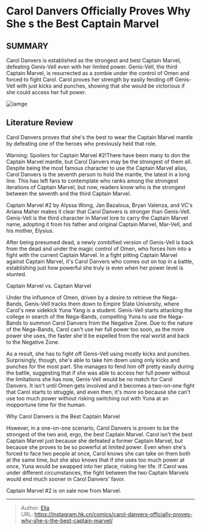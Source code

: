 # Carol Danvers Officially Proves Why She s the Best Captain Marvel


## SUMMARY 



  Carol Danvers is established as the strongest and best Captain Marvel, defeating Genis-Vell even with her limited power.   Genis-Vell, the third Captain Marvel, is resurrected as a zombie under the control of Omen and forced to fight Carol.   Carol proves her strength by easily fending off Genis-Vell with just kicks and punches, showing that she would be victorious if she could access her full power.  

![iamge](https://static1.srcdn.com/wordpress/wp-content/uploads/2023/12/carol-danvers-genis-vell.jpg)

## Literature Review

Carol Danvers proves that she&#39;s the best to wear the Captain Marvel mantle by defeating one of the heroes who previously held that role.




Warning: Spoilers for Captain Marvel #2!There have been many to don the Captain Marvel mantle, but Carol Danvers may be the strongest of them all. Despite being the most famous character to use the Captain Marvel alias, Carol Danvers is the seventh person to hold the mantle, the latest in a long line. This has left fans to contemplate who ranks among the strongest iterations of Captain Marvel, but now, readers know who is the strongest between the seventh and the third Captain Marvel.




Captain Marvel #2 by Alyssa Wong, Jan Bazaloua, Bryan Valenza, and VC&#39;s Ariana Maher makes it clear that Carol Danvers is stronger than Genis-Vell. Genis-Vell is the third character in Marvel lore to carry the Captain Marvel name, adopting it from his father and original Captain Marvel, Mar-Vell, and his mother, Elysius.

          

After being presumed dead, a newly zombified version of Genis-Vell is back from the dead and under the magic control of Omen, who forces him into a fight with the current Captain Marvel. In a fight pitting Captain Marvel against Captain Marvel, it&#39;s Carol Danvers who comes out on top in a battle, establishing just how powerful she truly is even when her power level is stunted.


 Captain Marvel vs. Captain Marvel 
          




Under the influence of Omen, driven by a desire to retrieve the Nega-Bands, Genis-Vell tracks them down to Empire State University, where Carol&#39;s new sidekick Yuna Yang is a student. Genis-Vell starts attacking the college in search of the Nega-Bands, compelling Yuna to use the Nega-Bands to summon Carol Danvers from the Negative Zone. Due to the nature of the Nega-Bands, Carol can&#39;t use her full power too soon, as the more power she uses, the faster she&#39;d be expelled from the real world and back to the Negative Zone.

As a result, she has to fight off Genis-Vell using mostly kicks and punches. Surprisingly, though, she&#39;s able to take him down using only kicks and punches for the most part. She manages to fend him off pretty easily during the battle, suggesting that if she was able to access her full power without the limitations she has now, Genis-Vell would be no match for Carol Danvers. It isn&#39;t until Omen gets involved and it becomes a two-on-one fight that Carol starts to struggle, and even then, it&#39;s more so because she can&#39;t use too much power without risking switching out with Yuna at an inopportune time for the human.






 Why Carol Danvers is the Best Captain Marvel 
          

However, in a one-on-one scenario, Carol Danvers is proven to be the strongest of the two and, ergo, the best Captain Marvel. Carol isn&#39;t the best Captain Marvel just because she defeated a former Captain Marvel, but because she proves to be so powerful at limited power. Even when she&#39;s forced to face two people at once, Carol knows she can take on them both at the same time, but she also knows that if she uses too much power at once, Yuna would be swapped into her place, risking her life. If Carol was under different circumstances, the fight between the two Captain Marvels would end much sooner in Carol Danvers&#39; favor.



Captain Marvel #2 is on sale now from Marvel.








---

> Author: [Ella](https://instagram.hk.cn/)  
> URL: https://instagram.hk.cn/comics/carol-danvers-officially-proves-why-she-s-the-best-captain-marvel/  

